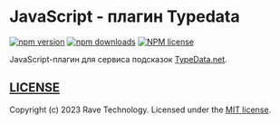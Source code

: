 # JavaScript - плагин Typedata

[![npm version](https://badge.fury.io/js/typedata-suggestions-vue.svg)](https://badge.fury.io/js/typedata-suggestions)
[![npm downloads](https://img.shields.io/npm/dw/typedata-suggestions-vue)](https://badge.fury.io/js/typedata-suggestions)
[![NPM license](https://img.shields.io/npm/l/typedata-suggestions-vue)](https://github.com/rave-technology/typedata-suggestions/blob/main/LICENSE)

JavaScript-плагин для сервиса подсказок [TypeData.net](https://typedata.net?utm_source=github&utm_medium=vue-component).


## [LICENSE](https://github.com/rave-technology/typedata-suggestions/blob/master/LICENSE)

Copyright (c) 2023 Rave Technology. Licensed under the [MIT license](https://github.com/rave-technology/typedata-suggestions/blob/master/LICENSE).